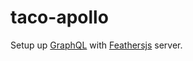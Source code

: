# taco-apollo

Setup up [GraphQL](http://graphql.org/) with [Feathersjs](http://feathersjs.com/) server.
